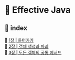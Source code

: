 # 💎 Effective Java

## 🔖 index

🧷 [1장 | 들어가기](https://github.com/2021BookChallenge/Effective-Java/tree/main/01%EC%9E%A5)  
🧷 [2장 | 객체 생성과 파괴](https://github.com/2021BookChallenge/Effective-Java/tree/main/02%EC%9E%A5)  
🧷 [3장 | 모든 객체의 공통 메서드](https://github.com/2021BookChallenge/Effective-Java/tree/main/03%EC%9E%A5)

